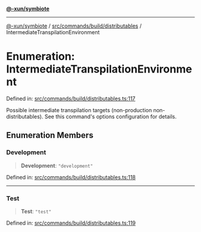 [**@-xun/symbiote**](../../../../../README.md)

***

[@-xun/symbiote](../../../../../README.md) / [src/commands/build/distributables](../README.md) / IntermediateTranspilationEnvironment

# Enumeration: IntermediateTranspilationEnvironment

Defined in: [src/commands/build/distributables.ts:117](https://github.com/Xunnamius/symbiote/blob/7fbd108cee2f783e7fe92308d969f39ae3bc1d0c/src/commands/build/distributables.ts#L117)

Possible intermediate transpilation targets (non-production
non-distributables). See this command's options configuration for details.

## Enumeration Members

### Development

> **Development**: `"development"`

Defined in: [src/commands/build/distributables.ts:118](https://github.com/Xunnamius/symbiote/blob/7fbd108cee2f783e7fe92308d969f39ae3bc1d0c/src/commands/build/distributables.ts#L118)

***

### Test

> **Test**: `"test"`

Defined in: [src/commands/build/distributables.ts:119](https://github.com/Xunnamius/symbiote/blob/7fbd108cee2f783e7fe92308d969f39ae3bc1d0c/src/commands/build/distributables.ts#L119)
